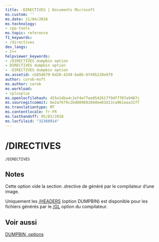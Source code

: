 ```yaml
---
title: -DIRECTIVES | Documents Microsoft
ms.custom: ''
ms.date: 11/04/2016
ms.technology:
- cpp-tools
ms.topic: reference
f1_keywords:
- /directives
dev_langs:
- C++
helpviewer_keywords:
- /DIRECTIVES dumpbin option
- DIRECTIVES dumpbin option
- -DIRECTIVES dumpbin option
ms.assetid: cb85d679-6d20-4244-ba0b-6f495228e970
author: corob-msft
ms.author: corob
ms.workload:
- cplusplus
ms.openlocfilehash: 455e1dba4c2ef4e77ee0542617f9dff707a9487c
ms.sourcegitcommit: be2a7679c2bd80968204dee03d13ca961eaa31ff
ms.translationtype: MT
ms.contentlocale: fr-FR
ms.lasthandoff: 05/03/2018
ms.locfileid: "32369914"
---
```

# <a name="directives"></a>/DIRECTIVES
```  
/DIRECTIVES  
```  
  
## <a name="remarks"></a>Notes  
 Cette option vide la section .drective de généré par le compilateur d’une image.  
  
 Uniquement les [/HEADERS](../../build/reference/headers.md) (option DUMPBIN) est disponible pour les fichiers générés par le [/GL](../../build/reference/gl-whole-program-optimization.md) option du compilateur.  
  
## <a name="see-also"></a>Voir aussi  
 [DUMPBIN, options](../../build/reference/dumpbin-options.md)